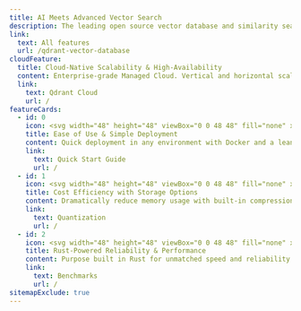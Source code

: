 ```yaml
---
title: AI Meets Advanced Vector Search
description: The leading open source vector database and similarity search engine designed to handle high-dimensional vectors for performance and massive-scale AI applications.
link:
  text: All features
  url: /qdrant-vector-database
cloudFeature:
  title: Cloud-Native Scalability & High-Availability
  content: Enterprise-grade Managed Cloud. Vertical and horizontal scaling and zero-downtime upgrades.
  link:
    text: Qdrant Cloud
    url: /
featureCards:
  - id: 0
    icon: <svg width="48" height="48" viewBox="0 0 48 48" fill="none" xmlns="http://www.w3.org/2000/svg"><path fill-rule="evenodd" clip-rule="evenodd" d="M46.9984 2.05668C47.0145 1.77301 46.9092 1.49588 46.7087 1.29452C46.5083 1.09315 46.2317 0.986558 45.9479 1.00136C37.0707 1.46444 30.0935 4.25608 24.7137 7.83694C18.4933 5.42823 10.8057 7.26505 5.21369 14.3822C4.90098 14.7802 4.93495 15.3491 5.2928 15.707L11.4716 21.8876C11.2831 22.2041 11.1066 22.5094 10.9418 22.802C10.298 23.9455 9.83217 24.8976 9.52567 25.568C9.37238 25.9032 9.25884 26.1683 9.18275 26.3518C9.14469 26.4436 9.11599 26.515 9.09635 26.5647L9.07365 26.6228L9.06733 26.6392L9.06541 26.6443L9.06477 26.646C9.06453 26.6466 9.06432 26.6472 10 27L9.06432 26.6472C8.92573 27.0147 9.01515 27.4294 9.2929 27.7071L20.2929 38.7071C20.5722 38.9864 20.9898 39.0751 21.3585 38.9335L21 38C21.3585 38.9335 21.359 38.9333 21.3597 38.9331L21.3614 38.9324L21.3664 38.9305L21.3827 38.9241L21.4405 38.9011C21.4899 38.8812 21.561 38.8522 21.6523 38.8137C21.8349 38.7367 22.0986 38.622 22.4323 38.4672C23.0994 38.1576 24.0471 37.6876 25.1857 37.0392C25.4758 36.8739 25.7785 36.697 26.0923 36.5082L32.2932 42.7072C32.6511 43.0651 33.22 43.099 33.618 42.7863C40.7668 37.1694 42.5882 29.4384 40.1309 23.2035C43.7022 17.8303 46.4977 10.8779 46.9984 2.05668ZM38.6994 25.2233C37.0693 27.3836 35.3298 29.2523 33.606 30.8533C31.5913 32.7243 29.5977 34.2303 27.8238 35.4111L33.0676 40.6534C38.5284 36.0064 40.0518 30.1286 38.6994 25.2233ZM13.5743 22.2786C13.5812 22.2679 13.5878 22.2572 13.5942 22.2464C14.7933 20.3155 16.4295 18.0251 18.5697 15.7089C20.435 13.6903 22.6823 11.6522 25.3582 9.81488C25.3843 9.7987 25.4098 9.78128 25.4344 9.76268C26.7141 8.88849 28.0914 8.0604 29.5712 7.30229L40.6485 18.3787C38.2791 22.9865 35.2389 26.6073 32.245 29.3878C29.2837 32.1379 26.3683 34.0641 24.196 35.3012C23.1105 35.9194 22.2127 36.3642 21.5905 36.6529C21.4577 36.7146 21.3375 36.769 21.2308 36.8166L11.1804 26.7662C11.2279 26.6576 11.2826 26.5351 11.3446 26.3996C11.6303 25.7746 12.0711 24.8729 12.6846 23.7832C12.9489 23.3138 13.245 22.8099 13.5743 22.2786ZM41.5655 16.4673C43.2718 12.6445 44.5064 8.20268 44.9238 3.07129C39.7698 3.46669 35.3149 4.68846 31.4854 6.38806L41.5655 16.4673ZM22.6874 9.27655C20.543 10.8999 18.6889 12.6328 17.1008 14.3516C15.2354 16.3704 13.7363 18.3697 12.5621 20.1496L7.34658 14.9326C11.9655 9.50489 17.8002 7.96701 22.6874 9.27655Z" fill="url(#paint0_linear_1651_6118)"/><path d="M27 25C29.2091 25 31 23.2091 31 21C31 18.7909 29.2091 17 27 17C24.7909 17 23 18.7909 23 21C23 23.2091 24.7909 25 27 25Z" stroke="#DC244C" stroke-width="2" stroke-linecap="round" stroke-linejoin="round"/><path d="M4.464 36.464C5.40181 35.5262 6.67374 34.9993 8 34.9993C9.32626 34.9993 10.5982 35.5262 11.536 36.464C12.4738 37.4018 13.0007 38.6737 13.0007 40C13.0007 41.3262 12.4738 42.5982 11.536 43.536C9.583 45.488 2 46 2 46C2 46 2.512 38.417 4.464 36.464Z" stroke="#DC244C" stroke-width="2" stroke-linecap="round" stroke-linejoin="round"/><defs><linearGradient id="paint0_linear_1651_6118" x1="26" y1="1" x2="26" y2="43" gradientUnits="userSpaceOnUse"><stop stop-color="#717C99"/><stop offset="1" stop-color="#161E33"/></linearGradient></defs></svg>
    title: Ease of Use & Simple Deployment
    content: Quick deployment in any environment with Docker and a lean API for easy integration, ideal for local testing.
    link:
      text: Quick Start Guide
      url: /
  - id: 1
    icon: <svg width="48" height="48" viewBox="0 0 48 48" fill="none" xmlns="http://www.w3.org/2000/svg"><path d="M38 46V42L45.123 33.1C45.6908 32.3905 46.0001 31.5088 46 30.6V19C46 18.2044 45.6839 17.4413 45.1213 16.8787C44.5587 16.3161 43.7956 16 43 16C42.2044 16 41.4413 16.3161 40.8787 16.8787C40.3161 17.4413 40 18.2044 40 19V26" stroke="url(#paint0_linear_1651_6734)" stroke-width="2" stroke-linecap="round" stroke-linejoin="round"/><path d="M28 46V35.657C28 35.1316 28.1035 34.6113 28.3046 34.1259C28.5057 33.6405 28.8004 33.1995 29.172 32.828L36 26C36.2626 25.7373 36.5744 25.5289 36.9176 25.3867C37.2607 25.2446 37.6285 25.1714 38 25.1714C38.3715 25.1714 38.7393 25.2446 39.0824 25.3867C39.4256 25.5289 39.7374 25.7373 40 26C40.2627 26.2626 40.4711 26.5744 40.6133 26.9176C40.7554 27.2607 40.8286 27.6285 40.8286 28C40.8286 28.3714 40.7554 28.7393 40.6133 29.0824C40.4711 29.4256 40.2627 29.7374 40 30L34 36" stroke="url(#paint1_linear_1651_6734)" stroke-width="2" stroke-linecap="round" stroke-linejoin="round"/><path d="M10 46V42L2.877 33.1C2.30917 32.3905 1.99986 31.5088 2 30.6V19C2 18.2044 2.31607 17.4413 2.87868 16.8787C3.44129 16.3161 4.20435 16 5 16C5.79565 16 6.55871 16.3161 7.12132 16.8787C7.68393 17.4413 8 18.2044 8 19V26" stroke="url(#paint2_linear_1651_6734)" stroke-width="2" stroke-linecap="round" stroke-linejoin="round"/><path d="M20 46V35.657C20 35.1316 19.8965 34.6113 19.6954 34.1259C19.4943 33.6405 19.1996 33.1995 18.828 32.828L12 26C11.7374 25.7373 11.4256 25.5289 11.0824 25.3867C10.7393 25.2446 10.3714 25.1714 9.99999 25.1714C9.62854 25.1714 9.26073 25.2446 8.91756 25.3867C8.5744 25.5289 8.26261 25.7373 7.99999 26C7.7373 26.2626 7.52891 26.5744 7.38674 26.9176C7.24456 27.2607 7.17139 27.6285 7.17139 28C7.17139 28.3714 7.24456 28.7393 7.38674 29.0824C7.52891 29.4256 7.7373 29.7374 7.99999 30L14 36" stroke="url(#paint3_linear_1651_6734)" stroke-width="2" stroke-linecap="round" stroke-linejoin="round"/><path d="M13 13H35" stroke="#DC244C" stroke-width="2" stroke-miterlimit="10"/><path d="M24 24C30.0751 24 35 19.0751 35 13C35 6.92487 30.0751 2 24 2C17.9249 2 13 6.92487 13 13C13 19.0751 17.9249 24 24 24Z" stroke="#DC244C" stroke-width="2" stroke-miterlimit="10" stroke-linecap="square"/><path d="M24.0001 24C26.6036 24 28.7141 19.0751 28.7141 13C28.7141 6.92487 26.6036 2 24.0001 2C21.3967 2 19.2861 6.92487 19.2861 13C19.2861 19.0751 21.3967 24 24.0001 24Z" stroke="#DC244C" stroke-width="2" stroke-miterlimit="10" stroke-linecap="square"/><defs><linearGradient id="paint0_linear_1651_6734" x1="42" y1="16" x2="42" y2="46" gradientUnits="userSpaceOnUse"><stop stop-color="#717C99"/><stop offset="1" stop-color="#161E33"/></linearGradient><linearGradient id="paint1_linear_1651_6734" x1="34.4143" y1="25.1714" x2="34.4143" y2="46" gradientUnits="userSpaceOnUse"><stop stop-color="#717C99"/><stop offset="1" stop-color="#161E33"/></linearGradient><linearGradient id="paint2_linear_1651_6734" x1="6" y1="16" x2="6" y2="46" gradientUnits="userSpaceOnUse"><stop stop-color="#717C99"/><stop offset="1" stop-color="#161E33"/></linearGradient><linearGradient id="paint3_linear_1651_6734" x1="13.5857" y1="25.1714" x2="13.5857" y2="46" gradientUnits="userSpaceOnUse"><stop stop-color="#717C99"/><stop offset="1" stop-color="#161E33"/></linearGradient></defs></svg>
    title: Cost Efficiency with Storage Options
    content: Dramatically reduce memory usage with built-in compression options and offload data to disk.
    link:
      text: Quantization
      url: /
  - id: 2
    icon: <svg width="48" height="48" viewBox="0 0 48 48" fill="none" xmlns="http://www.w3.org/2000/svg"><path d="M28 28H20V46H28V28Z" stroke="url(#paint0_linear_1651_8186)" stroke-width="2" stroke-linecap="round" stroke-linejoin="round"/><path d="M10 38H2V46H10V38Z" stroke="url(#paint1_linear_1651_8186)" stroke-width="2" stroke-linecap="round" stroke-linejoin="round"/><path d="M46 18H38V46H46V18Z" stroke="url(#paint2_linear_1651_8186)" stroke-width="2" stroke-linecap="round" stroke-linejoin="round"/><path d="M6 18L16 8L24 16L38 2" stroke="#DC244C" stroke-width="2" stroke-linecap="round" stroke-linejoin="round"/><path d="M29 2H38V11" stroke="#DC244C" stroke-width="2" stroke-linecap="round" stroke-linejoin="round"/><defs><linearGradient id="paint0_linear_1651_8186" x1="24" y1="28" x2="24" y2="46" gradientUnits="userSpaceOnUse"><stop stop-color="#717C99"/><stop offset="1" stop-color="#161E33"/></linearGradient><linearGradient id="paint1_linear_1651_8186" x1="6" y1="38" x2="6" y2="46" gradientUnits="userSpaceOnUse"><stop stop-color="#717C99"/><stop offset="1" stop-color="#161E33"/></linearGradient><linearGradient id="paint2_linear_1651_8186" x1="42" y1="18" x2="42" y2="46" gradientUnits="userSpaceOnUse"><stop stop-color="#717C99"/><stop offset="1" stop-color="#161E33"/></linearGradient></defs></svg>
    title: Rust-Powered Reliability & Performance
    content: Purpose built in Rust for unmatched speed and reliability even when processing billions of vectors.
    link:
      text: Benchmarks
      url: /
sitemapExclude: true
---
```

